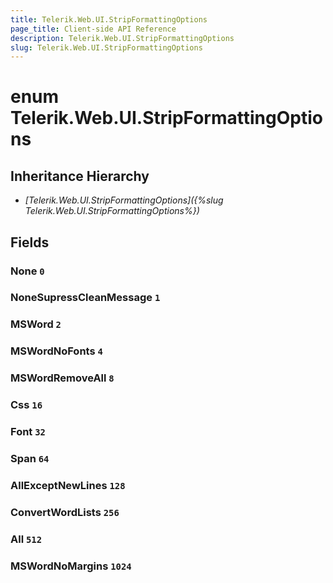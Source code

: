```yaml
---
title: Telerik.Web.UI.StripFormattingOptions
page_title: Client-side API Reference
description: Telerik.Web.UI.StripFormattingOptions
slug: Telerik.Web.UI.StripFormattingOptions
---
```


# enum Telerik.Web.UI.StripFormattingOptions

## Inheritance Hierarchy

* *[Telerik.Web.UI.StripFormattingOptions]({%slug Telerik.Web.UI.StripFormattingOptions%})*

## Fields

### None `0`

### NoneSupressCleanMessage `1`

### MSWord `2`

### MSWordNoFonts `4`

### MSWordRemoveAll `8`

### Css `16`

### Font `32`

### Span `64`

### AllExceptNewLines `128`

### ConvertWordLists `256`

### All `512`

### MSWordNoMargins `1024`


